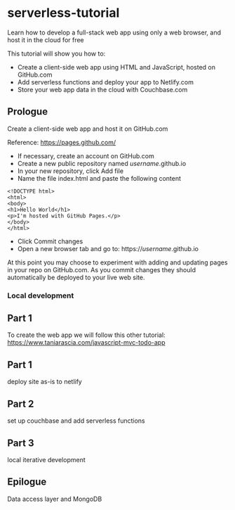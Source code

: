 # serverless-tutorial

Learn how to develop a full-stack web app using only a web browser, and host it in the cloud for free

This tutorial will show you how to:
- Create a client-side web app using HTML and JavaScript, hosted on GitHub.com
- Add serverless functions and deploy your app to Netlify.com
- Store your web app data in the cloud with Couchbase.com 

## Prologue

Create a client-side web app and host it on GitHub.com

Reference: https://pages.github.com/

- If necessary, create an account on GitHub.com
- Create a new public repository named *username*.github.io
- In your new repository, click Add file
- Name the file index.html and paste the following content
~~~
<!DOCTYPE html>
<html>
<body>
<h1>Hello World</h1>
<p>I'm hosted with GitHub Pages.</p>
</body>
</html>
~~~
- Click Commit changes
- Open a new browser tab and go to: https://*username*.github.io

At this point you may choose to experiment with adding and updating pages in your repo on GitHub.com. As you commit changes they should automatically be deployed to your live web site.

### Local development

## Part 1

To create the web app we will follow this other tutorial:
https://www.taniarascia.com/javascript-mvc-todo-app


## Part 1

deploy site as-is to netlify

## Part 2

set up couchbase and add serverless functions

## Part 3

local iterative development

## Epilogue

Data access layer and MongoDB
